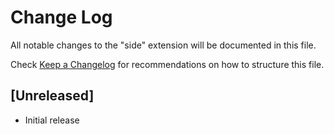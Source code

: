 # Change Log

All notable changes to the "side" extension will be documented in this file.

Check [Keep a Changelog](http://keepachangelog.com/) for recommendations on how to structure this file.

## [Unreleased]

- Initial release
